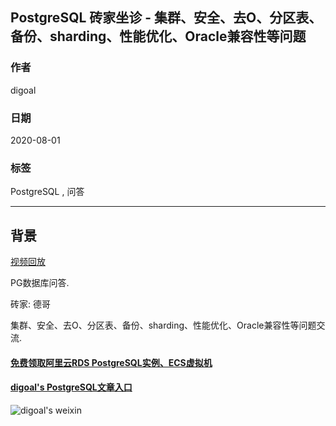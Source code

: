 ## PostgreSQL 砖家坐诊 - 集群、安全、去O、分区表、备份、sharding、性能优化、Oracle兼容性等问题    
          
### 作者          
digoal          
          
### 日期          
2020-08-01        
          
### 标签          
PostgreSQL , 问答  
          
----          
          
## 背景          
[视频回放](https://yq.aliyun.com/live/43590)  
  
PG数据库问答.  
  
砖家: 德哥  
  
集群、安全、去O、分区表、备份、sharding、性能优化、Oracle兼容性等问题交流.   
  
  
#### [免费领取阿里云RDS PostgreSQL实例、ECS虚拟机](https://www.aliyun.com/database/postgresqlactivity "57258f76c37864c6e6d23383d05714ea")
  
  
#### [digoal's PostgreSQL文章入口](https://github.com/digoal/blog/blob/master/README.md "22709685feb7cab07d30f30387f0a9ae")
  
  
![digoal's weixin](../pic/digoal_weixin.jpg "f7ad92eeba24523fd47a6e1a0e691b59")
  
